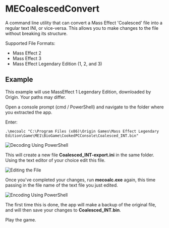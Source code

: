 # MECoalescedConvert

A command line utility that can convert a Mass Effect 'Coalesced' file into a regular text INI, or vice-versa. This allows you to make changes to the file without breaking its structure.

Supported File Formats:
- Mass Effect 2
- Mass Effect 3
- Mass Effect Legendary Edition (1, 2, and 3)

## Example
This example will use MassEffect 1 Legendary Edition, downloaded by Origin. Your paths may differ.

Open a console prompt (cmd / PowerShell) and navigate to the folder where you extracted the app.

Enter:

`.\mecoalc "C:\Program Files (x86)\Origin Games\Mass Effect Legendary Edition\Game\ME1\BioGame\CookedPCConsole\Coalesced_INT.bin"`

![Decoding Using PowerShell](https://raw.githubusercontent.com/cmrazek/MECoalescedConvert/master/assets/decode-ps.png)

This will create a new file __Coalesced_INT-export.ini__ in the same folder. Using the text editor of your choice edit this file.

![Editing the File](https://raw.githubusercontent.com/cmrazek/MECoalescedConvert/master/assets/edit-ini.png)

Once you've completed your changes, run __mecoalc.exe__ again, this time passing in the file name of the text file you just edited.

![Encoding Using PowerShell](https://raw.githubusercontent.com/cmrazek/MECoalescedConvert/master/assets/encode-ps.png)

The first time this is done, the app will make a backup of the original file, and will then save your changes to __Coalesced_INT.bin__.

Play the game.
